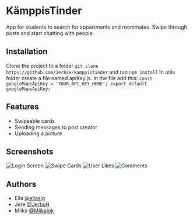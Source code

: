 # KämppisTinder

App for students to search for appartments and roommates. Swipe through posts and start chatting with people.


## Installation

Clone the project to a folder ```git clone https://github.com/JerbsH/kamppistinder``` and run ```npm install```
In utils folder create a file named apiKey.js. In the file add this:
```const googleMapsApiKey = 'YOUR_API_KEY_HERE'; export default googleMapsApiKey;```

## Features

- Swipeable cards
- Sending messages to post creator
- Uploading a picture
## Screenshots

![Login Screen](./assets/screenshots/login-screen.jpg )
![Swipe Cards](./assets/screenshots/swipecards.jpg )
![User Likes](./assets/screenshots/mylikes.jpg )
![Comments](./assets/screenshots/comments.jpg )


## Authors

- Ella [@ellasig](https://github.com/ellasig)
- Jere [@JerbsH](https://github.com/JerbsH)
- Miika [@Miikajok](https://github.com/MiikaJok)


